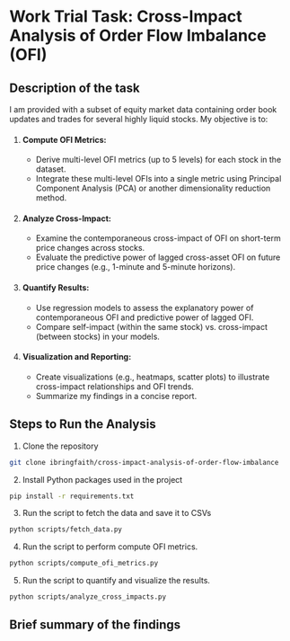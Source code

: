 # Work Trial Task: Cross-Impact Analysis of Order Flow Imbalance (OFI)

## Description of the task
I am provided with a subset of equity market data containing order book updates and trades for several highly liquid stocks. My objective is to:

1. #### Compute OFI Metrics:
   - Derive multi-level OFI metrics (up to 5 levels) for each stock in the dataset.
   - Integrate these multi-level OFIs into a single metric using Principal Component Analysis (PCA) or another dimensionality reduction method.
2. #### Analyze Cross-Impact:
   - Examine the contemporaneous cross-impact of OFI on short-term price changes across stocks.
   - Evaluate the predictive power of lagged cross-asset OFI on future price changes (e.g., 1-minute and 5-minute horizons).
3. #### Quantify Results:
   - Use regression models to assess the explanatory power of contemporaneous OFI and predictive power of lagged OFI.
   - Compare self-impact (within the same stock) vs. cross-impact (between stocks) in your models.
6. #### Visualization and Reporting:
   - Create visualizations (e.g., heatmaps, scatter plots) to illustrate cross-impact relationships and OFI trends.
   - Summarize my findings in a concise report.

## Steps to Run the Analysis
1. Clone the repository
```bash
git clone ibringfaith/cross-impact-analysis-of-order-flow-imbalance
```
2. Install Python packages used in the project
```bash
pip install -r requirements.txt
```
3. Run the script to fetch the data and save it to CSVs
```bash
python scripts/fetch_data.py
```
4. Run the script to perform compute OFI metrics.
```bash
python scripts/compute_ofi_metrics.py
```
5. Run the script to quantify and visualize the results.
```bash
python scripts/analyze_cross_impacts.py
```
## Brief summary of the findings
